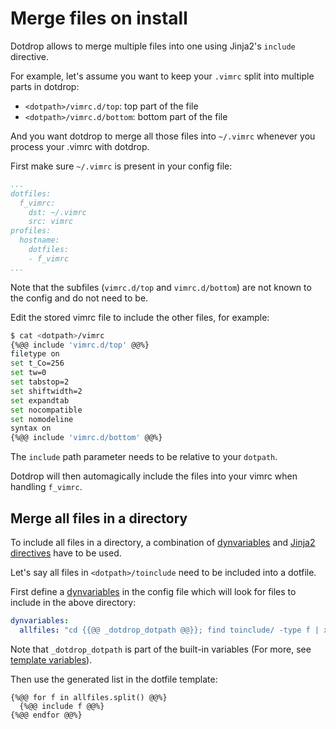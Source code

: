 # Merge files on install

Dotdrop allows to merge multiple files into one using Jinja2's `include` directive.

For example, let's assume you want to keep your `.vimrc` split into multiple parts in dotdrop:
* `<dotpath>/vimrc.d/top`: top part of the file
* `<dotpath>/vimrc.d/bottom`: bottom part of the file

And you want dotdrop to merge all those files into `~/.vimrc` whenever you process your .vimrc with dotdrop.

First make sure `~/.vimrc` is present in your config file:
```yaml
...
dotfiles:
  f_vimrc:
    dst: ~/.vimrc
    src: vimrc
profiles:
  hostname:
    dotfiles:
    - f_vimrc
...
```

Note that the subfiles (`vimrc.d/top` and `vimrc.d/bottom`)
are not known to the config and do not need to be.

Edit the stored vimrc file to include the other files, for example:
```bash
$ cat <dotpath>/vimrc
{%@@ include 'vimrc.d/top' @@%}
filetype on
set t_Co=256
set tw=0
set tabstop=2
set shiftwidth=2
set expandtab
set nocompatible
set nomodeline
syntax on
{%@@ include 'vimrc.d/bottom' @@%}
```

The `include` path parameter needs to be relative to your `dotpath`.

Dotdrop will then automagically include the files into your vimrc when handling `f_vimrc`.

## Merge all files in a directory

To include all files in a directory, a combination of
[dynvariables](../config/config-dynvars.md)
and [Jinja2 directives](https://jinja.palletsprojects.com/en/2.11.x/) have to be used.

Let's say all files in `<dotpath>/toinclude` need to be included into a dotfile.

First define a [dynvariables](../config/config-dynvars.md)
in the config file which will look for files to include in the above directory:
```yaml
dynvariables:
  allfiles: "cd {{@@ _dotdrop_dotpath @@}}; find toinclude/ -type f | xargs"
```

Note that `_dotdrop_dotpath` is part of the built-in variables
(For more, see [template variables](../template/template-variables.md#template-variables)).

Then use the generated list in the dotfile template:
```
{%@@ for f in allfiles.split() @@%}
  {%@@ include f @@%}
{%@@ endfor @@%}
```
